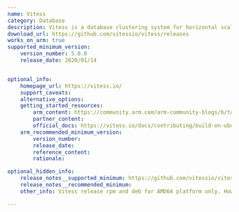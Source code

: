 ```yaml
---
name: Vitess
category: Database
description: Vitess is a database clustering system for horizontal scaling of MySQL through generalized sharding.
download_url: https://github.com/vitessio/vitess/releases
works_on_arm: true
supported_minimum_version:
    version_number: 5.0.0
    release_date: 2020/01/14


optional_info:
    homepage_url: https://vitess.io/
    support_caveats:
    alternative_options:
    getting_started_resources:
        arm_content: https://community.arm.com/arm-community-blogs/b/tools-software-ides-blog/posts/enabling-cloud-native-experience-across-a-diverse-and-secure-edge-ecosystem
        partner_content:
        official_docs: https://vitess.io/docs/contributing/build-on-ubuntu/
    arm_recommended_minimum_version:
        version_number:
        release_date:
        reference_content:
        rationale:

optional_hidden_info:
    release_notes__supported_minimum: https://github.com/vitessio/vitess/releases/tag/v5.0.0
    release_notes__recommended_minimum:
    other_info: Vitess release rpm and deb for AMD64 platform only. However, the project can be built from source for ARM64 from version 5.0.0 onwards.

---
```

